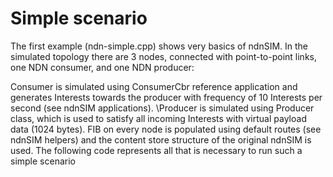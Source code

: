 #  Simple scenario

The first example (ndn-simple.cpp) shows very basics of ndnSIM. In the simulated topology there are 3 nodes, connected with point-to-point links, one NDN consumer, and one NDN producer:

Consumer is simulated using ConsumerCbr reference application and generates Interests towards the producer with frequency of 10 Interests per second (see ndnSIM applications).
\Producer is simulated using Producer class, which is used to satisfy all incoming Interests with virtual payload data (1024 bytes).
 FIB on every node is populated using default routes (see ndnSIM helpers) and the content store structure of the original ndnSIM is used. The following code represents all that is necessary to run such a simple scenario
